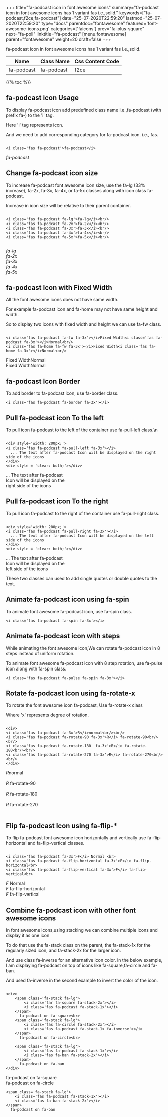 +++
title="fa-podcast icon in font awesome icons"
summary="fa-podcast icon in font awesome icons has 1 variant fas i.e.,solid."
keywords=["fa-podcast,f2ce,fa-podcast"]
date="25-07-2020T22:59:20"
lastmod="25-07-2020T22:59:20"
type="docs"
parentdoc="fontawesome"
featured='font-awesome-icons.png'
categories=['faicons']
prev="fa-plus-square"
next="fa-poll"
linktitle="fa-podcast"
[menu.fontawesome]
parent="fontawesome"
weight=20
draft=false
+++


fa-podcast icon in font awesome icons has 1 variant fas i.e.,solid.

<div class='table-responsive'><table class='table'><thead><tr><th>Name</th><th>Class Name</th><th>Css Content Code</th></tr></thead><tbody><tr><td>fa-podcast</td><td>fa-podcast</td><td>f2ce</td></tr></tbody></table></div>


{{% toc %}}


## fa-podcast icon Usage

To display fa-podcast icon add predefined class name i.e.,fa-podcast (with prefix fa-) to the 'i' tag.

Here 'i' tag represents icon.

And we need to add corresponding category for fa-podcast icon. i.e., fas.


```

<i class='fas fa-podcast'>fa-podcast</i>
```

<i class='fas fa-podcast'>fa-podcast</i>




## Change fa-podcast icon size
To increase fa-podcast font awesome icon size, use the fa-lg (33% increase), fa-2x, fa-3x, fa-4x, or fa-5x classes along with icon class fa-podcast.

Increase in icon size will be relative to their parent container. 

```

<i class='fas fa-podcast fa-lg'>fa-lg</i><br/>
<i class='fas fa-podcast fa-2x'>fa-2x</i><br/>
<i class='fas fa-podcast fa-3x'>fa-3x</i><br/>
<i class='fas fa-podcast fa-4x'>fa-4x</i><br/>
<i class='fas fa-podcast fa-5x'>fa-5x</i><br/>
            
```

<i class='fas fa-podcast fa-lg'>fa-lg</i><br/>
<i class='fas fa-podcast fa-2x'>fa-2x</i><br/>
<i class='fas fa-podcast fa-3x'>fa-3x</i><br/>
<i class='fas fa-podcast fa-4x'>fa-4x</i><br/>
<i class='fas fa-podcast fa-5x'>fa-5x</i><br/>
            



## fa-podcast Icon with Fixed Width 

All the font awesome icons does not have same width.

For example fa-podcast icon and fa-home may not have same height and width.

So to display two icons with fixed width and height we can use fa-fw class.


```

<i class='fas fa-podcast fa-fw fa-3x'></i>Fixed Width<i class='fas fa-podcast fa-3x'></i>Normal<br/>
<i class='fas fa-home fa-fw fa-3x'></i>Fixed Width<i class='fas fa-home fa-3x'></i>Normal<br/>
```

<i class='fas fa-podcast fa-fw fa-3x'></i>Fixed Width<i class='fas fa-podcast fa-3x'></i>Normal<br/>
<i class='fas fa-home fa-fw fa-3x'></i>Fixed Width<i class='fas fa-home fa-3x'></i>Normal<br/>



## fa-podcast Icon Border 

To add border to fa-podcast icon, use fa-border class.


```
<i class='fas fa-podcast fa-border fa-3x'></i>

```
<i class='fas fa-podcast fa-border fa-3x'></i>





## Pull fa-podcast icon To the left

To pull icon fa-podcast to the left of the container use fa-pull-left class.\n

```

<div style='width: 200px;'>
<i class='fas fa-podcast fa-pull-left fa-3x'></i>
  ... The text after fa-podcast Icon will be displayed on the right side of the icons
</div>
<div style = 'clear: both;'></div>
```

<div style='width: 200px;'>
<i class='fas fa-podcast fa-pull-left fa-3x'></i>
  ... The text after fa-podcast Icon will be displayed on the right side of the icons
</div>
<div style = 'clear: both;'></div>




## Pull fa-podcast icon To the right
To pull icon fa-podcast to the right of the container use fa-pull-right class.

```

<div style='width: 200px;'>
<i class='fas fa-podcast fa-pull-right fa-3x'></i>
  ... The text after fa-podcast Icon will be displayed on the left side of the icons
</div>
<div style = 'clear: both;'></div>
```

<div style='width: 200px;'>
<i class='fas fa-podcast fa-pull-right fa-3x'></i>
  ... The text after fa-podcast Icon will be displayed on the left side of the icons
</div>
<div style = 'clear: both;'></div>

These two classes can used to add single quotes or double quotes to the text.


## Animate fa-podcast icon using fa-spin
To animate font awesome fa-podcast icon, use fa-spin class.

```
<i class='fas fa-podcast fa-spin fa-3x'></i>
```
<i class='fas fa-podcast fa-spin fa-3x'></i>




## Animate fa-podcast icon with steps
While animating the font awesome icon,We can rotate fa-podcast icon in 8 steps instead of uniform rotation.

To animate font awesome fa-podcast icon with 8 step rotation, use fa-pulse icon along with fa-spin class.


```
<i class='fas fa-podcast fa-pulse fa-spin fa-3x'></i>

```
<i class='fas fa-podcast fa-pulse fa-spin fa-3x'></i>





## Rotate fa-podcast Icon using fa-rotate-x
To rotate the font awesome icon fa-podcast, Use fa-rotate-x class

Where 'x' represents degree of rotation.


```

<div>
<i class='fas fa-podcast fa-3x'>R</i>normal<br/><br/>
<i class='fas fa-podcast fa-rotate-90 fa-3x'>R</i> fa-rotate-90<br/><br/> 
<i class='fas fa-podcast fa-rotate-180  fa-3x'>R</i> fa-rotate-180<br/><br/> 
<i class='fas fa-podcast fa-rotate-270 fa-3x'>R</i> fa-rotate-270<br/><br/>
</div>
```

<div>
<i class='fas fa-podcast fa-3x'>R</i>normal<br/><br/>
<i class='fas fa-podcast fa-rotate-90 fa-3x'>R</i> fa-rotate-90<br/><br/> 
<i class='fas fa-podcast fa-rotate-180  fa-3x'>R</i> fa-rotate-180<br/><br/> 
<i class='fas fa-podcast fa-rotate-270 fa-3x'>R</i> fa-rotate-270<br/><br/>
</div>




## Flip fa-podcast Icon using fa-flip-*
To flip fa-podcast font awesome icon horizontally and vertically use fa-flip-horizontal and fa-flip-vertical classes. 

```

<i class='fas fa-podcast fa-3x'>F</i> Normal <br>
<i class='fas fa-podcast fa-flip-horizontal fa-3x'>F</i> fa-flip-horizontal<br>
<i class='fas fa-podcast fa-flip-vertical fa-3x'>F</i> fa-flip-vertical<br>
```

<i class='fas fa-podcast fa-3x'>F</i> Normal <br>
<i class='fas fa-podcast fa-flip-horizontal fa-3x'>F</i> fa-flip-horizontal<br>
<i class='fas fa-podcast fa-flip-vertical fa-3x'>F</i> fa-flip-vertical<br>




## Combine fa-podcast icon with other font awesome icons
In font awesome icons,using stacking we can combine multiple icons and display it as one icon 

To do that use the fa-stack class on the parent, the fa-stack-1x for the regularly sized icon, and fa-stack-2x for the larger icon.

And use class fa-inverse for an alternative icon color. 
In the below example, I am displaying fa-podcast on top of icons like fa-square,fa-circle and fa-ban.

And used fa-inverse in the second example to invert the color of the icon.

```

<div>
    <span class='fa-stack fa-lg'>
        <i class='far fa-square fa-stack-2x'></i>
        <i class='fas fa-podcast fa-stack-1x'></i>
    </span>
      fa-podcast on fa-square<br>
    <span class='fa-stack fa-lg'>
        <i class='fas fa-circle fa-stack-2x'></i>
        <i class='fas fa-podcast fa-stack-1x fa-inverse'></i>
    </span>
      fa-podcast on fa-circle<br>

    <span class='fa-stack fa-lg'>
        <i class='fas fa-podcast fa-stack-1x'></i>
        <i class='fas fa-ban fa-stack-2x'></i>
    </span>
      fa-podcast on fa-ban
</div>
```

<div>
    <span class='fa-stack fa-lg'>
        <i class='far fa-square fa-stack-2x'></i>
        <i class='fas fa-podcast fa-stack-1x'></i>
    </span>
      fa-podcast on fa-square<br>
    <span class='fa-stack fa-lg'>
        <i class='fas fa-circle fa-stack-2x'></i>
        <i class='fas fa-podcast fa-stack-1x fa-inverse'></i>
    </span>
      fa-podcast on fa-circle<br>

    <span class='fa-stack fa-lg'>
        <i class='fas fa-podcast fa-stack-1x'></i>
        <i class='fas fa-ban fa-stack-2x'></i>
    </span>
      fa-podcast on fa-ban
</div>






